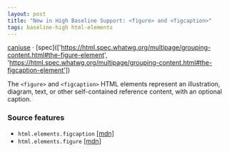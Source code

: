 ```yaml
---
layout: post
title: "New in High Baseline Support: <figure> and <figcaption>"
tags: baseline-high html-elements
---
```


[caniuse](https://caniuse.com/?search=figure) · [spec](['https://html.spec.whatwg.org/multipage/grouping-content.html#the-figure-element', 'https://html.spec.whatwg.org/multipage/grouping-content.html#the-figcaption-element'])

The `<figure>` and `<figcaption>` HTML elements represent an illustration, diagram, text, or other self-contained reference content, with an optional caption.

### Source features

- ``html.elements.figcaption`` [[mdn]](https://developer.mozilla.org/en-US/search?q=html.elements.figcaption)
- ``html.elements.figure`` [[mdn]](https://developer.mozilla.org/en-US/search?q=html.elements.figure)
